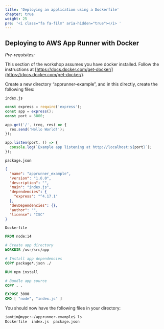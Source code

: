 ```yaml
---
title: 'Deploying an application using a Dockerfile'
chapter: true
weight: 25
pre: '<i class="fa fa-film" aria-hidden="true"></i> '
---
```


## Deploying to AWS App Runner with Docker

_Pre-requisites:_

This section of the workshop assumes you have docker installed. Follow the instructions at [https://docs.docker.com/get-docker/](https://docs.docker.com/get-docker/).

Create a new directory “apprunner-example”, and in this directly, create the following files:

`index.js`

```javascript
const express = require('express');
const app = express();
const port = 3000;

app.get('/', (req, res) => {
  res.send('Hello World!');
});

app.listen(port, () => {
  console.log(`Example app listening at http://localhost:${port}`);
});
```

`package.json`

```json
{
  "name": "apprunner_example",
  "version": "1.0.0",
  "description": "",
  "main": "index.js",
  "dependencies": {
    "express": "^4.17.1"
  },
  "devDependencies": {},
  "author": "",
  "license": "ISC"
}
```

`Dockerfile`

```dockerfile
FROM node:14

# Create app directory
WORKDIR /usr/src/app

# Install app dependencies
COPY package*.json ./

RUN npm install

# Bundle app source
COPY . .

EXPOSE 3000
CMD [ "node", "index.js" ]
```

You should now have the following files in your directory:

```bash
iamtim@mypc:~/apprunner-example$ ls
Dockerfile  index.js  package.json
```
